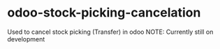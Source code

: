 # odoo-stock-picking-cancelation
Used to cancel stock picking (Transfer) in odoo
NOTE: Currently still on development
